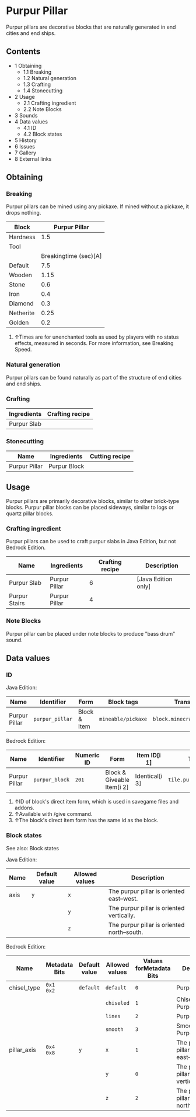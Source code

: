 # Purpur Pillar
Purpur pillars are decorative blocks that are naturally generated in end cities and end ships.

## Contents
- 1 Obtaining
	- 1.1 Breaking
	- 1.2 Natural generation
	- 1.3 Crafting
	- 1.4 Stonecutting
- 2 Usage
	- 2.1 Crafting ingredient
	- 2.2 Note Blocks
- 3 Sounds
- 4 Data values
	- 4.1 ID
	- 4.2 Block states
- 5 History
- 6 Issues
- 7 Gallery
- 8 External links

## Obtaining
### Breaking
Purpur pillars can be mined using any pickaxe. If mined without a pickaxe, it drops nothing.

| Block     | Purpur Pillar         |
|-----------|-----------------------|
| Hardness  | 1.5                   |
| Tool      |                       |
|           | Breakingtime (sec)[A] |
| Default   | 7.5                   |
| Wooden    | 1.15                  |
| Stone     | 0.6                   |
| Iron      | 0.4                   |
| Diamond   | 0.3                   |
| Netherite | 0.25                  |
| Golden    | 0.2                   |

1. ↑Times are for unenchanted tools as used by players with no status effects, measured in seconds. For more information, see Breaking Speed.

### Natural generation
Purpur pillars can be found naturally as part of the structure of end cities and end ships.

### Crafting
| Ingredients | Crafting recipe |
|-------------|-----------------|
| Purpur Slab |                 |

### Stonecutting
| Name          | Ingredients  | Cutting recipe |
|---------------|--------------|----------------|
| Purpur Pillar | Purpur Block |                |

## Usage
Purpur pillars are primarily decorative blocks, similar to other brick-type blocks. Purpur pillar blocks can be placed sideways, similar to logs or quartz pillar blocks.

### Crafting ingredient
Purpur pillars can be used to craft purpur slabs in Java Edition, but not Bedrock Edition. 

| Name          | Ingredients   | Crafting recipe | Description           |
|---------------|---------------|-----------------|-----------------------|
| Purpur Slab   | Purpur Pillar | 6               | ‌[Java Edition  only] |
| Purpur Stairs | Purpur Pillar | 4               |                       |

### Note Blocks
Purpur pillar can be placed under note blocks to produce "bass drum" sound.

## Data values
### ID
Java Edition:

| Name          | Identifier      | Form         | Block tags         | Translation key                 |
|---------------|-----------------|--------------|--------------------|---------------------------------|
| Purpur Pillar | `purpur_pillar` | Block & Item | `mineable/pickaxe` | `block.minecraft.purpur_pillar` |

Bedrock Edition:

| Name          | Identifier     | Numeric ID | Form                       | Item ID[i 1]   | Translation key                |
|---------------|----------------|------------|----------------------------|----------------|--------------------------------|
| Purpur Pillar | `purpur_block` | `201`      | Block & Giveable Item[i 2] | Identical[i 3] | `tile.purpur_block.lines.name` |

1. ↑ID of block's direct item form, which is used in savegame files and addons.
2. ↑Available with /give command.
3. ↑The block's direct item form has the same id as the block.

### Block states
See also: Block states

Java Edition:

| Name | Default value | Allowed values | Description                                |
|------|---------------|----------------|--------------------------------------------|
| axis | `y`           | `x`            | The purpur pillar is oriented east–west.   |
|      |               | `y`            | The purpur pillar is oriented vertically.  |
|      |               | `z`            | The purpur pillar is oriented north–south. |

Bedrock Edition:

| Name        | Metadata Bits   | Default value | Allowed values | Values forMetadata Bits | Description                                |
|-------------|-----------------|---------------|----------------|-------------------------|--------------------------------------------|
| chisel_type | `0x1`<br/>`0x2` | `default`     | `default`      | `0`                     | Purpur Block                               |
|             |                 |               | `chiseled`     | `1`                     | Chiseled Purpur(Unused)                    |
|             |                 |               | `lines`        | `2`                     | Purpur Pillar                              |
|             |                 |               | `smooth`       | `3`                     | Smooth Purpur(Unused)                      |
| pillar_axis | `0x4`<br/>`0x8` | `y`           | `x`            | `1`                     | The purpur pillar is oriented east–west.   |
|             |                 |               | `y`            | `0`                     | The purpur pillar is oriented vertically.  |
|             |                 |               | `z`            | `2`                     | The purpur pillar is oriented north–south. |





